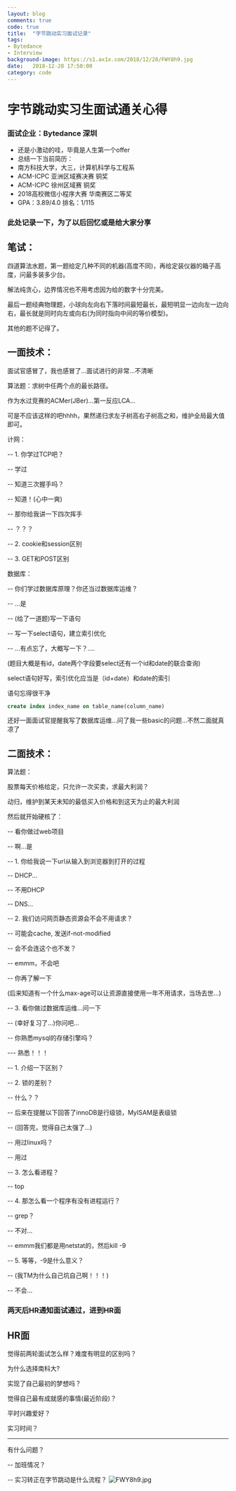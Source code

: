 ```yaml
---
layout: blog
comments: true
code: true
title:  "字节跳动实习面试记录"
tags:
- Bytedance
- Interview
background-image: https://s1.ax1x.com/2018/12/28/FWY8h9.jpg
date:   2018-12-28 17:50:00
category: code
---
```


# 字节跳动实习生面试通关心得

### 面试企业：Bytedance 深圳

- 还是小激动的哇，毕竟是人生第一个offer
- 总结一下当前简历：
- 南方科技大学，大三，计算机科学与工程系
- ACM-ICPC 亚洲区域赛决赛 铜奖
- ACM-ICPC 徐州区域赛 铜奖
- 2018高校微信小程序大赛 华南赛区二等奖
- GPA：3.89/4.0 排名：1/115

### 此处记录一下，为了以后回忆或是给大家分享

## 笔试：

四道算法水题，第一题给定几种不同的机器(高度不同)，再给定装仪器的箱子高度，问最多装多少台。

解法纯贪心，边界情况也不用考虑因为给的数字十分完美。

最后一题经典物理题，小球向左向右下落时间最短最长，最短明显一边向左一边向右，最长就是同时向左或向右(为同时指向中间的等价模型)。

其他的题不记得了。

## 一面技术：

面试官感冒了，我也感冒了...面试进行的非常...不清晰

算法题：求树中任两个点的最长路径。

作为水过竞赛的ACMer(JBer)...第一反应LCA...

可是不应该这样的吧hhhh，果然递归求左子树高右子树高之和，维护全局最大值即可。

计网：

-- 1. 你学过TCP吧？

-- 学过

-- 知道三次握手吗？

-- 知道！(心中一爽)

-- 那你给我讲一下四次挥手

-- ？？？

-- 2. cookie和session区别

-- 3. GET和POST区别

数据库：

-- 你们学过数据库原理？你还当过数据库运维？

-- ...是

-- (给了一道题)写一下语句

-- 写一下select语句，建立索引优化

-- ...有点忘了，大概写一下？....

(题目大概是有id，date两个字段要select还有一个id和date的联合查询)

select语句好写，索引优化应当是（id+date）和date的索引

语句忘得很干净

```sql
create index index_name on table_name(column_name)
```

还好一面面试官提醒我写了数据库运维...问了我一些basic的问题...不然二面就真凉了

## 二面技术：

算法题：

股票每天价格给定，只允许一次买卖，求最大利润？

动归，维护到某天未知的最低买入价格和到这天为止的最大利润

然后就开始硬核了：

-- 看你做过web项目

-- 啊...是

-- 1. 你给我说一下url从输入到浏览器到打开的过程

-- DHCP...

-- 不用DHCP

-- DNS...

-- 2. 我们访问网页静态资源会不会不用请求？

-- 可能会cache, 发送if-not-modified

-- 会不会连这个也不发？

-- emmm，不会吧

-- 你再了解一下

(后来知道有一个什么max-age可以让资源直接使用一年不用请求，当场去世...)

-- 3. 看你做过数据库运维...问一下

-- (幸好复习了...)你问吧...

-- 你熟悉mysql的存储引擎吗？

--- 熟悉！！！

-- 1. 介绍一下区别？

-- 2. 锁的差别？

-- 什么？？

-- 后来在提醒以下回答了innoDB是行级锁，MyISAM是表级锁

-- (回答完，觉得自己太强了...)

-- 用过linux吗？

-- 用过

-- 3. 怎么看进程？

-- top

-- 4. 那怎么看一个程序有没有进程运行？

-- grep？

-- 不对...

-- emmm我们都是用netstat的，然后kill -9

-- 5. 等等，-9是什么意义？

-- (我TM为什么自己坑自己啊！！！)

-- 不会...

### 两天后HR通知面试通过，进到HR面

## HR面

觉得前两轮面试怎么样？难度有明显的区别吗？

为什么选择南科大?

实现了自己最初的梦想吗？

觉得自己最有成就感的事情(最近阶段)？

平时兴趣爱好？

实习时间？

------

有什么问题？

-- 加班情况？

-- 实习转正在字节跳动是什么流程？
![FWY8h9.jpg](https://s1.ax1x.com/2018/12/28/FWY8h9.jpg)

